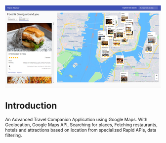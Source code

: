 ![Image of Travel Advisor Website](https://github.com/AhmedTitef/travel_advisor/blob/main/68747470733a2f2f692e6962622e636f2f71706832635a6e2f696d6167652e706e6767.png)

# Introduction
An Advanced Travel Companion Application using Google Maps. With Geolocation, Google Maps API, Searching for places, Fetching restaurants, hotels and attractions based on location from specialized Rapid APIs, data filtering.
